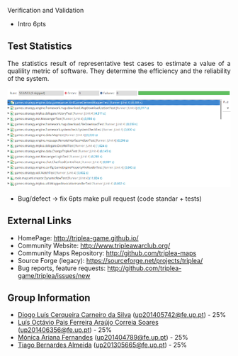 Verification and Validation

* Intro 6pts

## Test Statistics

<p align="justify"> The statistics result of representative test cases to estimate a value of a qualility metric of software.
They determine the efficiency and the reliability of the system. 

![Tests Run](resources/TestsRun.png)

* Bug/defect -> fix  6pts
      make pull request (code standar + tests)

## External Links
* HomePage: http://triplea-game.github.io/
* Community Website: http://www.tripleawarclub.org/
* Community Maps Repository: http://github.com/triplea-maps
* Source Forge (legacy): https://sourceforge.net/projects/triplea/
* Bug reports, feature requests: http://github.com/triplea-game/triplea/issues/new

## Group Information

* [Diogo Luís Cerqueira Carneiro da Silva](https://github.com/pingudiogo) (up201405742@fe.up.pt) - 25%<br>
* [Luís Octávio Pais Ferreira Araújo Correia Soares](https://github.com/LuiSoares) (up201406356@fe.up.pt) - 25%<br>
* [Mónica Ariana Fernandes](https://github.com/arianafernandes) (up201404789@fe.up.pt) - 25%<br>
* [Tiago Bernardes Almeida](https://github.com/tiagobalm) (up201305665@fe.up.pt) - 25%<br>